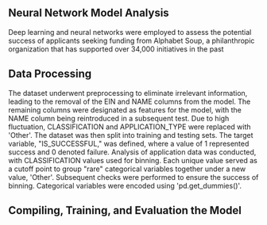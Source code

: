 ## Neural Network Model Analysis 

Deep learning and neural networks were employed to assess the potential success of applicants seeking funding from Alphabet Soup, a philanthropic organization that has supported over 34,000 initiatives in the past

## Data Processing 
The dataset underwent preprocessing to eliminate irrelevant information, leading to the removal of the EIN and NAME columns from the model. The remaining columns were designated as features for the model, with the NAME column being reintroduced in a subsequent test. Due to high fluctuation, CLASSIFICATION and APPLICATION_TYPE were replaced with 'Other'. The dataset was then split into training and testing sets. The target variable, "IS_SUCCESSFUL," was defined, where a value of 1 represented success and 0 denoted failure. Analysis of application data was conducted, with CLASSIFICATION values used for binning. Each unique value served as a cutoff point to group "rare" categorical variables together under a new value, 'Other'. Subsequent checks were performed to ensure the success of binning. Categorical variables were encoded using 'pd.get_dummies()'.

## Compiling, Training, and Evaluation the Model 

